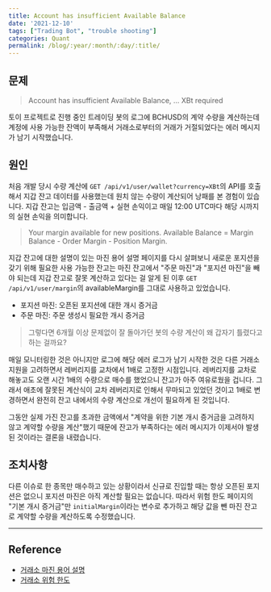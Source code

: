 ```yaml
---
title: Account has insufficient Available Balance
date: '2021-12-10'
tags: ["Trading Bot", "trouble shooting"]
categories: Quant
permalink: /blog/:year/:month/:day/:title/
---
```


## 문제

> Account has insufficient Available Balance, ... XBt required

토이 프로젝트로 진행 중인 트레이딩 봇의 로그에 BCHUSD의 계약 수량을 계산하는데 계정에 사용 가능한 잔액이 부족해서 거래소로부터의 거래가 거절되었다는 에러 메시지가 남기 시작했습니다.

<!--more-->

## 원인

처음 개발 당시 수량 계산에 `GET /api/v1/user/wallet?currency=XBt`의 API를 호출해서 지갑 잔고 데이터를 사용했는데 원치 않는 수량이 계산되어 낭패를 본 경험이 있습니다. 지갑 잔고는 입금액 - 출금액 + 실현 손익이고 매일 12:00 UTC마다 해당 시까지의 실현 손익을 의미합니다.

> Your margin available for new positions. Available Balance = Margin Balance - Order Margin - Position Margin.

지갑 잔고에 대한 설명이 있는 마진 용어 설명 페이지를 다시 살펴보니 새로운 포지션을 갖기 위해 필요한 사용 가능한 잔고는 마진 잔고에서 "주문 마진"과 "포지션 마진"을 빼야 되는데
지갑 잔고로 잘못 계산하고 있다는 걸 알게 된 이후 `GET /api/v1/user/margin`의 availableMargin를 그대로 사용하고 있었습니다.

- 포지션 마진: 오픈된 포지션에 대한 개시 증거금
- 주문 마진: 주문 생성시 필요한 개시 증거금

> 그렇다면 6개월 이상 문제없이 잘 돌아가던 봇의 수량 계산이 왜 갑자기 틀렸다고 하는 걸까요?

매일 모니터링한 것은 아니지만 로그에 해당 에러 로그가 남기 시작한 것은 다른 거래소 지원을 고려하면서 레버리지를 교차에서 1배로 고정한 시점입니다. 레버리지를 교차로 해놓고도 오랜 시간 1배의 수량으로 매수를 했었으니 잔고가 아주 여유로웠을 겁니다. 그래서 애초에 잘못된 계산식이 교차 레버리지로 인해서 무마되고 있었던 것이고 1배로 변경하면서 완전히 잔고 내에서의 수량 계산으로 개선이 필요하게 된 것입니다.

그동안 실제 가진 잔고를 초과한 금액에서 "계약을 위한 기본 개시 증거금을 고려하지 않고 계약할 수량을 계산"했기 때문에 잔고가 부족하다는 에러 메시지가 이제서야 발생된 것이라는 결론을 내렸습니다.

## 조치사항

다른 이슈로 한 종목만 매수하고 있는 상황이라서 신규로 진입할 때는 항상 오픈된 포지션은 없으니 포지션 마진은 아직 계산할 필요는 없습니다. 따라서 위험 한도 페이지의 "기본 개시 증거금"만 `initialMargin`이라는 변수로 추가하고 해당 값을 뺀 마진 잔고로 계약할 수량을 계산하도록 수정했습니다.

---

## Reference

- [거래소 마진 용어 설명](https://www.bitmex.com/app/marginTermReference)
- [거래소 위험 한도](https://www.bitmex.com/app/riskLimits)
